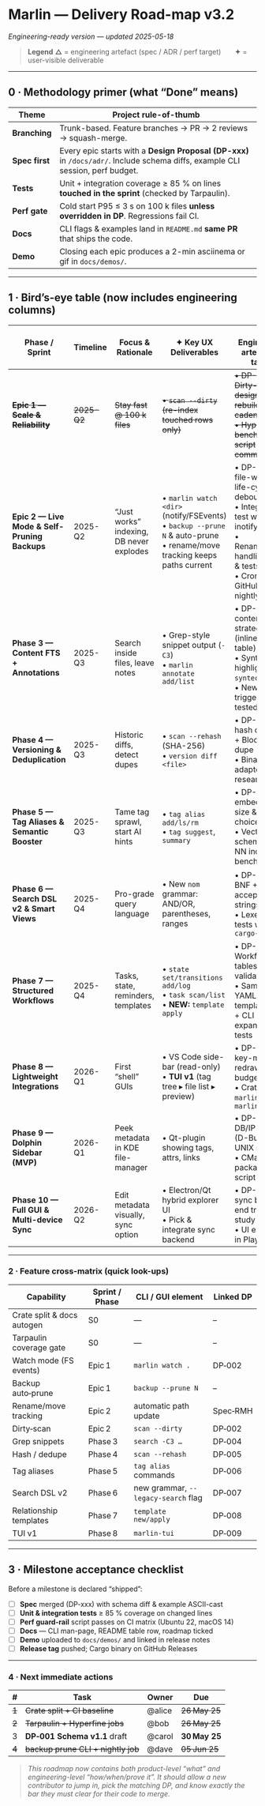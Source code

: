 # Marlin ― Delivery Road-map **v3.2**

*Engineering-ready version — updated 2025-05-18*

> **Legend**
> **△** = engineering artefact (spec / ADR / perf target)  **✦** = user-visible deliverable

---

## 0 · Methodology primer  (what “Done” means)

| Theme          | Project rule-of-thumb                                                                                                            |
| -------------- | -------------------------------------------------------------------------------------------------------------------------------- |
| **Branching**  | Trunk-based. Feature branches → PR → 2 reviews → squash-merge.                                                                   |
| **Spec first** | Every epic starts with a **Design Proposal (DP-xxx)** in `/docs/adr/`.   Include schema diffs, example CLI session, perf budget. |
| **Tests**      | Unit + integration coverage ≥ 85 % on lines **touched in the sprint** (checked by Tarpaulin).                                    |
| **Perf gate**  | Cold start P95 ≤ 3 s on 100 k files **unless overridden in DP**. Regressions fail CI.                                            |
| **Docs**       | CLI flags & examples land in `README.md` **same PR** that ships the code.                                                        |
| **Demo**       | Closing each epic produces a 2-min asciinema or gif in `docs/demos/`.                                                            |

---

## 1 · Bird’s-eye table (now includes engineering columns)

| Phase / Sprint                                | Timeline | Focus & Rationale                        | ✦ Key UX Deliverables                                                                  | △ Engineering artefacts / tasks                                                                                                    | Definition of Done                                                                                       |
| --------------------------------------------- | -------- | ---------------------------------------- | -------------------------------------------------------------------------------------- | ---------------------------------------------------------------------------------------------------------------------------------- | -------------------------------------------------------------------------------------------------------- |
| ~~**Epic 1 — Scale & Reliability**~~          | ~~2025-Q2~~  | ~~Stay fast @ 100 k files~~                  | ~~• `scan --dirty` (re-index touched rows only)~~                                          | ~~• DP-002 Dirty-flag design + FTS rebuild cadence<br>• Hyperfine benchmark script committed~~                                         | ~~Dirty scan vs full ≤ 15 % runtime on 100 k corpus; benchmark job passes~~                                  |
| **Epic 2 — Live Mode & Self-Pruning Backups** | 2025-Q2  | “Just works” indexing, DB never explodes | • `marlin watch <dir>` (notify/FSEvents)<br>• `backup --prune N` & auto-prune<br>• rename/move tracking keeps paths current | • DP-003 file-watcher life-cycle & debouncing<br>• Integration test with inotify-sim<br>• Rename/Move handling spec & tests<br>• Cron-style GitHub job for nightly prune | 8 h stress-watch alters 10 k files < 1 % misses; backup dir ≤ N                                          |
| **Phase 3 — Content FTS + Annotations**       | 2025-Q3  | Search inside files, leave notes         | • Grep-style snippet output (`-C3`)<br>• `marlin annotate add/list`                    | • DP-004 content-blob strategy (inline vs ext-table)<br>• Syntax-highlight via `syntect` PoC<br>• New FTS triggers unit-tested     | Indexes 1 GB corpus in ≤ 30 min; snippet CLI passes golden-file tests                                    |
| **Phase 4 — Versioning & Deduplication**      | 2025-Q3  | Historic diffs, detect dupes             | • `scan --rehash` (SHA-256)<br>• `version diff <file>`                                 | • DP-005 hash column + Bloom-de-dupe<br>• Binary diff adapter research                                                             | Diff on 10 MB file ≤ 500 ms; dupes listed via CLI                                                        |
| **Phase 5 — Tag Aliases & Semantic Booster**  | 2025-Q3  | Tame tag sprawl, start AI hints          | • `tag alias add/ls/rm`<br>• `tag suggest`, `summary`                                  | • DP-006 embeddings size & model choice<br>• Vector store schema + k-NN index bench                                                | 95 % of “foo/bar~foo” alias look-ups resolve in one hop; suggest CLI returns ≤ 150 ms                   |
| **Phase 6 — Search DSL v2 & Smart Views**     | 2025-Q4  | Pro-grade query language                 | • New `nom` grammar: AND/OR, parentheses, ranges                                       | • DP-007 BNF + 30 acceptance strings<br>• Lexer fuzz-tests with `cargo-fuzz`                                                       | Old queries keep working (migration shim); 0 crashes in fuzz run ≥ 1 M cases                             |
| **Phase 7 — Structured Workflows**            | 2025-Q4  | Tasks, state, reminders, templates       | • `state set/transitions add/log`<br>• `task scan/list`<br>• **NEW:** `template apply` | • DP-008 Workflow tables & validation<br>• Sample YAML template spec + CLI expansion tests                                         | Create template, apply to 20 files → all attrs/link rows present; state graph denies illegal transitions |
| **Phase 8 — Lightweight Integrations**        | 2026-Q1  | First “shell” GUIs                       | • VS Code side-bar (read-only)<br>• **TUI v1** (tag tree ▸ file list ▸ preview)        | • DP-009 TUI key-map & redraw budget<br>• Crate split `marlin_core`, `marlin_tui`                                                  | TUI binary ≤ 2.0 MB; 10 k row scroll ≤ 4 ms redraw                                                       |
| **Phase 9 — Dolphin Sidebar (MVP)**           | 2026-Q1  | Peek metadata in KDE file-manager        | • Qt-plugin showing tags, attrs, links                                                 | • DP-010 DB/IP bridge (D-Bus vs UNIX socket)<br>• CMake packaging script                                                           | Sidebar opens ≤ 150 ms; passes KDE lint                                                               |
| **Phase 10 — Full GUI & Multi-device Sync**   | 2026-Q2  | Edit metadata visually, sync option      | • Electron/Qt hybrid explorer UI<br>• Pick & integrate sync backend                    | • DP-011 sync back-end trade-study<br>• UI e2e tests in Playwright                                                                 | Round-trip CRUD between two nodes in < 2 s; 25 GUI tests green                                           |

---

### 2 · Feature cross-matrix (quick look-ups)


| Capability                 | Sprint / Phase | CLI / GUI element    | Linked DP |
| -------------------------- | -------------- | -------------------- | --------- |
| Crate split & docs autogen | S0             | —                    | –         |
| Tarpaulin coverage gate    | S0             | —                    | –         |
| Watch mode (FS events)     | Epic 1         | `marlin watch .`     | DP‑002    |
| Backup auto‑prune          | Epic 1         | `backup --prune N`   | –         |
| Rename/move tracking     | Epic 2         | automatic path update | Spec‑RMH |
| Dirty‑scan                 | Epic 2         | `scan --dirty`       | DP‑002    |
| Grep snippets              | Phase 3        | `search -C3 …`       | DP‑004    |
| Hash / dedupe              | Phase 4        | `scan --rehash`      | DP‑005    |
| Tag aliases                | Phase 5        | `tag alias` commands | DP‑006    |
| Search DSL v2              | Phase 6        | new grammar, `--legacy-search` flag | DP‑007    |
| Relationship templates     | Phase 7        | `template new/apply` | DP‑008    |
| TUI v1                     | Phase 8        | `marlin‑tui`         | DP‑009    |
---

## 3 · Milestone acceptance checklist

Before a milestone is declared “shipped”:

* [ ] **Spec** merged (DP-xxx) with schema diff & example ASCII-cast
* [ ] **Unit & integration tests** ≥ 85 % coverage on changed lines
* [ ] **Perf guard-rail** script passes on CI matrix (Ubuntu 22, macOS 14)
* [ ] **Docs** — CLI man-page, README table row, roadmap ticked
* [ ] **Demo** uploaded to `docs/demos/` and linked in release notes
* [ ] **Release tag** pushed; Cargo binary on GitHub Releases

---

### 4 · Next immediate actions

| # | Task                           | Owner  | Due           |
| - | ------------------------------ | ------ | ------------- |
| ~~1~~ | ~~Crate split + CI baseline~~      | @alice | ~~26 May 25~~ |
| ~~2~~ | ~~Tarpaulin + Hyperfine jobs~~     | @bob   | ~~26 May 25~~ |
| 3 | **DP‑001 Schema v1.1** draft   | @carol | **30 May 25** |
| ~~4~~ | ~~backup prune CLI + nightly job~~ | @dave  | ~~05 Jun 25~~ |

> *This roadmap now contains both product-level “what” and engineering-level “how/when/prove it”.  It should allow a new contributor to jump in, pick the matching DP, and know exactly the bar they must clear for their code to merge.*  
